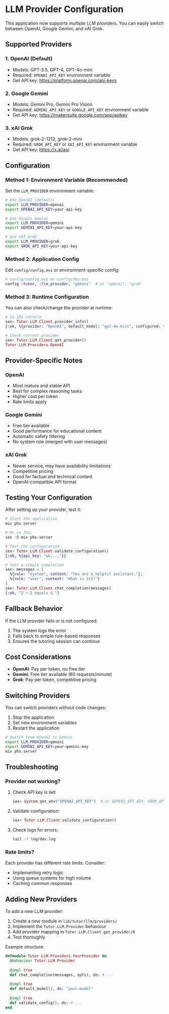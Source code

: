 # LLM Provider Configuration

This application now supports multiple LLM providers. You can easily switch between OpenAI, Google Gemini, and xAI Grok.

## Supported Providers

### 1. OpenAI (Default)
- Models: GPT-3.5, GPT-4, GPT-4o-mini
- Required: `OPENAI_API_KEY` environment variable
- Get API key: https://platform.openai.com/api-keys

### 2. Google Gemini
- Models: Gemini Pro, Gemini Pro Vision
- Required: `GEMINI_API_KEY` or `GOOGLE_API_KEY` environment variable
- Get API key: https://makersuite.google.com/app/apikey

### 3. xAI Grok
- Models: grok-2-1212, grok-2-mini
- Required: `GROK_API_KEY` or `XAI_API_KEY` environment variable
- Get API key: https://x.ai/api

## Configuration

### Method 1: Environment Variable (Recommended)

Set the `LLM_PROVIDER` environment variable:

```bash
# Use OpenAI (default)
export LLM_PROVIDER=openai
export OPENAI_API_KEY=your-api-key

# Use Google Gemini
export LLM_PROVIDER=gemini
export GEMINI_API_KEY=your-api-key

# Use xAI Grok
export LLM_PROVIDER=grok
export GROK_API_KEY=your-api-key
```

### Method 2: Application Config

Edit `config/config.exs` or environment-specific config:

```elixir
# config/config.exs or config/dev.exs
config :tutor, :llm_provider, "gemini"  # or "openai", "grok"
```

### Method 3: Runtime Configuration

You can also check/change the provider at runtime:

```elixir
# In IEx console
iex> Tutor.LLM.Client.provider_info()
{:ok, %{provider: "OpenAI", default_model: "gpt-4o-mini", configured: true}}

# Check current provider
iex> Tutor.LLM.Client.get_provider()
Tutor.LLM.Providers.OpenAI
```

## Provider-Specific Notes

### OpenAI
- Most mature and stable API
- Best for complex reasoning tasks
- Higher cost per token
- Rate limits apply

### Google Gemini
- Free tier available
- Good performance for educational content
- Automatic safety filtering
- No system role (merged with user messages)

### xAI Grok
- Newer service, may have availability limitations
- Competitive pricing
- Good for factual and technical content
- OpenAI-compatible API format

## Testing Your Configuration

After setting up your provider, test it:

```elixir
# Start the application
mix phx.server

# Or in IEx:
iex -S mix phx.server

# Test the configuration
iex> Tutor.LLM.Client.validate_configuration()
{:ok, %{api_key: "sk-..."}}

# Test a simple completion
iex> messages = [
  %{role: "system", content: "You are a helpful assistant."},
  %{role: "user", content: "What is 2+2?"}
]
iex> Tutor.LLM.Client.chat_completion(messages)
{:ok, "2 + 2 equals 4."}
```

## Fallback Behavior

If the LLM provider fails or is not configured:
1. The system logs the error
2. Falls back to simple rule-based responses
3. Ensures the tutoring session can continue

## Cost Considerations

- **OpenAI**: Pay per token, no free tier
- **Gemini**: Free tier available (60 requests/minute)
- **Grok**: Pay per token, competitive pricing

## Switching Providers

You can switch providers without code changes:

1. Stop the application
2. Set new environment variables
3. Restart the application

```bash
# Switch from OpenAI to Gemini
export LLM_PROVIDER=gemini
export GEMINI_API_KEY=your-gemini-key
mix phx.server
```

## Troubleshooting

### Provider not working?

1. Check API key is set:
   ```elixir
   iex> System.get_env("OPENAI_API_KEY")  # or GEMINI_API_KEY, GROK_API_KEY
   ```

2. Validate configuration:
   ```elixir
   iex> Tutor.LLM.Client.validate_configuration()
   ```

3. Check logs for errors:
   ```bash
   tail -f log/dev.log
   ```

### Rate limits?

Each provider has different rate limits. Consider:
- Implementing retry logic
- Using queue systems for high volume
- Caching common responses

## Adding New Providers

To add a new LLM provider:

1. Create a new module in `lib/tutor/llm/providers/`
2. Implement the `Tutor.LLM.Provider` behaviour
3. Add provider mapping in `Tutor.LLM.Client.get_provider/0`
4. Test thoroughly

Example structure:
```elixir
defmodule Tutor.LLM.Providers.YourProvider do
  @behaviour Tutor.LLM.Provider
  
  @impl true
  def chat_completion(messages, opts), do: # ...
  
  @impl true
  def default_model(), do: "your-model"
  
  @impl true
  def validate_config(), do: # ...
end
```